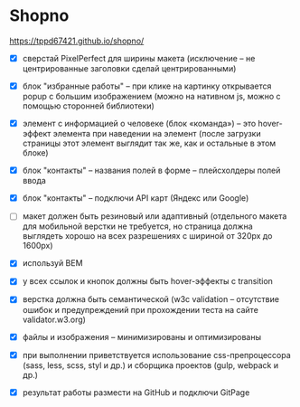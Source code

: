 # Shopno

https://tppd67421.github.io/shopno/

- [x] сверстай PixelPerfect для ширины макета (исключение – не центрированные
заголовки сделай центрированными)
- [x] блок "избранные работы" – при клике на картинку открывается popup с большим
изображением (можно на нативном js, можно с помощью сторонней библиотеки)
- [x] элемент с информацией о человеке (блок «команда») – это hover-эффект
элемента при наведении на элемент (после загрузки страницы этот элемент
выглядит так же, как и остальные в этом блоке)
- [x] блок "контакты" – названия полей в форме – плейсхолдеры полей ввода
- [x] блок "контакты" – подключи API карт (Яндекс или Google)
- [ ] макет должен быть резиновый или адаптивный (отдельного макета для мобильной
верстки не требуется, но страница должна выглядеть хорошо на всех разрешениях
с шириной от 320px до 1600px)
- [x] используй BEM
- [x] у всех ссылок и кнопок должны быть hover-эффекты с transition
- [x] верстка должна быть семантической (w3c validation – отсутствие ошибок и
предупреждений при прохождении теста на сайте validator.w3.org)
- [x] файлы и изображения – минимизированы и оптимизированы
- [x] при выполнении приветствуется использование css-препроцессора (sass, less,
scss, styl и др.) и сборщика проектов (gulp, webpack и др.)
- [x] результат работы размести на GitHub и подключи GitPage

